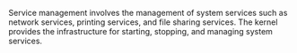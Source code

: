 Service management involves the management of system services such as network services, printing services, and file sharing services. The kernel provides the infrastructure for starting, stopping, and managing system services.